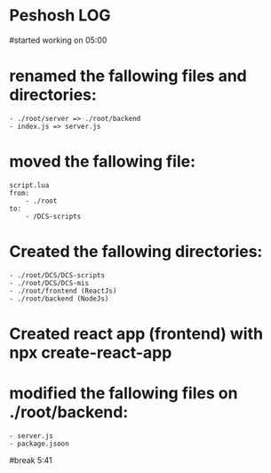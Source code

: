 
# Peshosh LOG 
#started working on 05:00

# renamed the fallowing files and directories:
	- ./root/server => ./root/backend
	- index.js => server.js
# moved the fallowing file:
	script.lua 
	from:
		- ./root
	to:
		- /DCS-scripts
# Created the fallowing directories:
	- ./root/DCS/DCS-scripts
	- ./root/DCS/DCS-mis 
	- ./root/frontend (ReactJs)
	- ./root/backend (NodeJs)
# Created react app (frontend) with npx create-react-app 
# modified the fallowing files on ./root/backend:
	- server.js
	- package.jsoon

#break 5:41